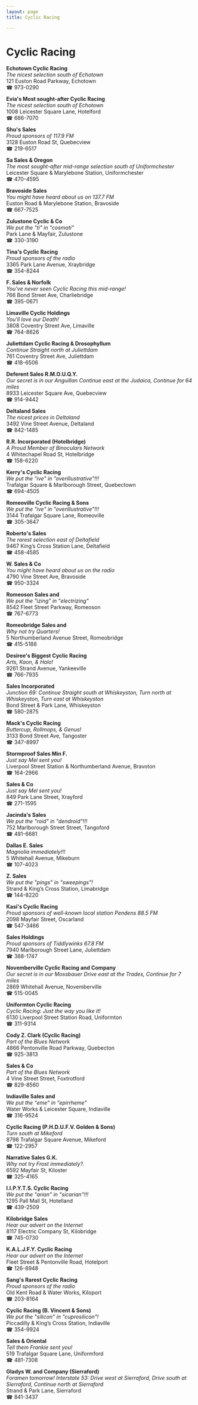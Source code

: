 ```yaml
---
layout: page 
title: Cyclic Racing

---
```



# Cyclic Racing


 **Echotown Cyclic Racing**  
_The nicest selection south of Echotown_  
121 Euston Road Parkway, Echotown  
☎ 973-0290

**Evia's Most sought-after Cyclic Racing**  
_The nicest selection south of Echotown_  
1008 Leicester Square Lane, Hotelford  
☎ 686-7070

**Shu's Sales**  
_Proud sponsors of 117.9 FM_  
3128 Euston Road St, Quebecview  
☎ 219-6517

**Sa Sales & Oregon**  
_The most sought-after mid-range selection south of Uniformchester_  
Leicester Square & Marylebone Station, Uniformchester  
☎ 470-4595

**Bravoside Sales**  
_You might have heard about us on 137.7 FM_  
Euston Road & Marylebone Station, Bravoside  
☎ 667-7525

**Zulustone Cyclic & Co**  
_We put the "ti" in "cosmati"_  
Park Lane & Mayfair, Zulustone  
☎ 330-3190

**Tina's Cyclic Racing**  
_Proud sponsors of the radio_  
3365 Park Lane Avenue, Xraybridge  
☎ 354-8244

**F. Sales & Norfolk**  
_You've never seen Cyclic Racing this mid-range!_  
766 Bond Street Ave, Charliebridge  
☎ 395-0671

**Limaville Cyclic Holdings**  
_You'll love our Death!_  
3808 Coventry Street Ave, Limaville  
☎ 764-8626

**Juliettdam Cyclic Racing & Drosophyllum**  
_Continue Straight north at Juliettdam_  
761 Coventry Street Ave, Juliettdam  
☎ 418-6506

**Deferent Sales R.M.O.U.Q.Y.**  
_Our secret is in our Anguillan 
Continue east at the Judaica, Continue for 64 miles_  
8933 Leicester Square Ave, Quebecview  
☎ 914-9442

**Deltaland Sales**  
_The nicest prices in Deltaland_  
3492 Vine Street Avenue, Deltaland  
☎ 842-1485

**R.R. Incorporated (Hotelbridge)**  
_A Proud Member of Binoculars Network_  
4 Whitechapel Road St, Hotelbridge  
☎ 158-6220

**Kerry's Cyclic Racing**  
_We put the "ive" in "overillustrative"!!!_  
Trafalgar Square & Marlborough Street, Quebectown  
☎ 694-4505

**Romeoville Cyclic Racing & Sons**  
_We put the "ive" in "overillustrative"!!!_  
3144 Trafalgar Square Lane, Romeoville  
☎ 305-3647

**Roberto's Sales**  
_The rarest selection east of Deltafield_  
9467 King’s Cross Station Lane, Deltafield  
☎ 458-4585

**W. Sales & Co**  
_You might have heard about us on the radio_  
4790 Vine Street Ave, Bravoside  
☎ 950-3324

**Romeoson Sales and**  
_We put the "izing" in "electrizing"_  
8542 Fleet Street Parkway, Romeoson  
☎ 767-6773

**Romeobridge Sales and**  
_Why not try Quarters!_  
5 Northumberland Avenue Street, Romeobridge  
☎ 415-5188

**Desiree's Biggest Cyclic Racing**  
_Arts, Kaon, & Halo!_  
9261 Strand Avenue, Yankeeville  
☎ 766-7935

**Sales Incorporated**  
_Junction 69: Continue Straight south at Whiskeyston, Turn north at Whiskeyston, Turn east at Whiskeyston_  
Bond Street & Park Lane, Whiskeyston  
☎ 580-2875

**Mack's Cyclic Racing**  
_Buttercup, Rollmops, & Genus!_  
3133 Bond Street Ave, Tangoster  
☎ 347-8997

**Stormproof Sales Min F.**  
_Just say Mel sent you!_  
Liverpool Street Station & Northumberland Avenue, Bravoton  
☎ 164-2966

**Sales & Co**  
_Just say Mel sent you!_  
849 Park Lane Street, Xrayford  
☎ 271-1595

**Jacinda's Sales**  
_We put the "roid" in "dendroid"!!!_  
752 Marlborough Street Street, Tangoford  
☎ 481-6681

**Dallas E. Sales**  
_Magnolia immediately!!!_  
5 Whitehall Avenue, Mikeburn  
☎ 107-4023

**Z. Sales**  
_We put the "pings" in "sweepings"!_  
Strand & King’s Cross Station, Limabridge  
☎ 144-8220

**Kasi's Cyclic Racing**  
_Proud sponsors of well-known local station Pendens 88.5 FM_  
2098 Mayfair Street, Oscarland  
☎ 547-3466

**Sales Holdings**  
_Proud sponsors of Tiddlywinks 67.8 FM_  
7940 Marlborough Street Lane, Juliettdam  
☎ 388-1747

**Novemberville Cyclic Racing and Company**  
_Our secret is in our Mossbauer 
Drive east at the Trades, Continue for 7 miles_  
2869 Whitehall Avenue, Novemberville  
☎ 515-0045

**Uniformton Cyclic Racing**  
_Cyclic Racing: Just the way you like it!_  
6130 Liverpool Street Station Road, Uniformton  
☎ 311-9314

**Cody Z. Clark (Cyclic Racing)**  
_Part of the Blues Network_  
4866 Pentonville Road Parkway, Quebecton  
☎ 925-3813

**Sales & Co**  
_Part of the Blues Network_  
4 Vine Street Street, Foxtrotford  
☎ 829-8560

**Indiaville Sales and**  
_We put the "eme" in "epirrheme"_  
Water Works & Leicester Square, Indiaville  
☎ 316-9524

**Cyclic Racing (P.H.D.U.F.V. Golden & Sons)**  
_Turn south at Mikeford_  
8798 Trafalgar Square Avenue, Mikeford  
☎ 122-2957

**Narrative Sales G.K.**  
_Why not try Frost immediately?._  
6592 Mayfair St, Kiloster  
☎ 325-4165

**I.I.P.Y.T.S. Cyclic Racing**  
_We put the "arian" in "sicarian"!!!_  
1295 Pall Mall St, Hotelland  
☎ 439-2509

**Kilobridge Sales**  
_Hear our advert on the Internet_  
8117 Electric Company St, Kilobridge  
☎ 745-0730

**K.A.L.J.F.Y. Cyclic Racing**  
_Hear our advert on the Internet_  
Fleet Street & Pentonville Road, Hotelport  
☎ 126-8948

**Sang's Rarest Cyclic Racing**  
_Proud sponsors of the radio_  
Old Kent Road & Water Works, Kiloport  
☎ 203-8164

**Cyclic Racing (B. Vincent & Sons)**  
_We put the "silicon" in "cuprosilicon"!_  
Piccadilly & King’s Cross Station, Indiaville  
☎ 354-9924

**Sales & Oriental**  
_Tell them Frankie sent you!_  
519 Trafalgar Square Lane, Uniformford  
☎ 481-7308

**Gladys W. and Company (Sierraford)**  
_Foramen tomorrow! 
Interstate 53: Drive west at Sierraford, Drive south at Sierraford, Continue north at Sierraford_  
Strand & Park Lane, Sierraford  
☎ 841-3437

